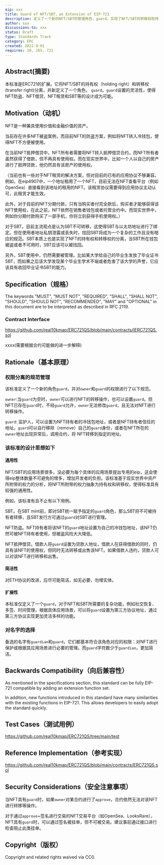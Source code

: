 ```yaml
---
eip: xxx
title: Guard of NFT/SBT，an Extension of EIP-721
description: 定义了一个新的NFT/SBT的管理角色，guard，实现了NFT/SBT的转移权和持有权的分离。A new management role of NFT/SBT is defined, which realizes the separation of transfer right and holding right of NFT/SBT.
author: xxx
discussions-to: xxx
status: Draft
type: Standards Track
category: ERC
created: 2022-9-01
requires: 20, 165, 721
---
```


## Abstract(摘要)

本标准是ERC721的扩展。它将NFT/SBT的持有权（holding right）和转移权(transfer right)分离，并新定义了一个角色， `guard`。`guard`设置的灵活性，使得NFT防盗、NFT借贷、NFT租赁和SBT等的设计成为可能。

## Motivation（动机）

NFT是一种兼具使用价值和金融价值的资产。

当前存在许多NFT被盗案例，而目前NFT的防盗方案，例如将NFT转入冷钱包，使得NFT不方便被使用。

在当前NFT抵押借贷中，NFT所有者需要将NFT转入抵押借贷合约，而NFT所有者虽然获得了借款，但不再具有使用权。而在现实世界中，比如一个人以自己的房产进行了抵押贷款，他仍然具有该房产的使用权。

（当前也有一些对于NFT租赁的解决方案，但对目前的已有的应用协议不够兼容。例如，在eip4907中，一个地址租用了一个NFT，目前无法在NFT查看平台（例如OpenSea）直接看到该地址的租用的NFT。该租赁协议需要得到应用协议主动认可，此租赁才能生效。

此外，对于目前的NFT分期付款，只有当购买者付完全款后，购买者才能够获得该NFT使用权，在此之前，NFT依然在销售者钱包或者托管合约中。而现实世界中，例如你分期付款购买了一部手机，你将立刻获得手机使用权。）

对于SBT。目前主流观点是认为SBT不可转移，这使得SBT与以太坊地址进行了绑定。但在使用者地址私钥泄露或丢失时，找回SBT将成为一个复杂的工作且没有相应的规范。SBT本质上也是实现了NFT的持有权和转移权的分离，当SBT所在钱包被盗或者不可用时，SBT应该可以被找回。

另外，SBT使用中，仍然需要被管理。比如某大学给自己的毕业生发放了毕业证书SBT，而如果之后该大学发现某个毕业生学术不端或者危害了该大学的声誉，它应该具有收回毕业证书SBT的能力。

## Specification（规格）

The keywords "MUST", "MUST NOT", "REQUIRED", "SHALL", "SHALL NOT", "SHOULD", "SHOULD NOT", "RECOMMENDED", "MAY" and "OPTIONAL" in this document are to be interpreted as described in RFC 2119.

### Contract Interface

https://github.com/real10kmap/ERC721QS/blob/main/contracts/IERC721QS.sol

xxxx(需要根据合约可能做的进一步解释)

## Rationale（基本原理）

### 权限分离的规范管理

该标准定义了一个新的角色`guard`，并对`owner`和`guard`的权限进行了以下规范。

`owner`:当`guard`为空时，`owner`可以进行NFT的转移操作，也可以设置`guard`。但NFT已存在`guard`时，不经`guard`允许，`owner`无法修改`guard`，且无法对NFT进行转移操作。

`guard`: 监护人，可以设置为NFT持有者的冷钱包地址，或者是NFT持有者信任的地址。`guard`可以自行移除（remove）自己的`guard`身份，或者在NFT所在的`owner`地址出现异常后，调用合约，将 NFT转移到指定的地址。

### 该标准的设计思想如下

#### 通用性

NFT/SBT的应用场景很多，没必要为每个具体的应用场景提出专用的eip，这会使得eip整体数量不可避免的增多，增加开发者的负担。该标准基于现实世界中资产所附带的权力的分析，将NFT所附带的权力抽象为持有权和转移权，使得标准具有较强的通用性。

例如，该标准有且不止有以下用例。

SBT。在SBT mint前，即对SBT统一赋予指定的`guard`角色，那么SBT将不可被持有者转移，且SBT发行方可通过`guard`对SBT进行管理。

NFT防盗。NFT持有者将该NFT的`guard`地址设置为自己的冷钱包地址，该NFT仍然可被NFT持有者使用，但被盗风险大大降低。

NFT抵押借贷。借款人将`guard`设置为贷款人地址，借款人在获得借款的同时，仍具有该NFT的使用权，但同时无法转移或出售该NFT。如果借款人违约，贷款人可以对该NFT进行转移和出售。

#### 简洁性

对ETH协议的改进，应尽可能简洁，如无必要，勿增实体。

#### 扩展性

本标准仅定义了一个`guard`，对于NFT和SBT所需要的复杂功能，例如社交恢复、多签、时间管理，根据具体应用场景，可以将`guard`设置为第三方协议地址，通过第三方协议实现更加灵活多样的功能。

### 对名字的选择

备选的名字有`guardian`和`guard`，它们都基本符合该角色对应的权限：对NFT进行保护或根据其应用场景进行必要的管理。而`guard`字符数少于`guardian`，更加简洁。

## Backwards Compatibility（向后兼容性）

As mentioned in the specifications section, this standard can be fully EIP-721 compatible by adding an extension function set.

In addition, new functions introduced in this standard have many similarities with the existing functions in EIP-721. This allows developers to easily adopt the standard quickly.

## Test Cases（测试用例）

https://github.com/real10kmap/ERC721QS/tree/main/test 

## Reference Implementation（参考实现）

https://github.com/real10kmap/ERC721QS/blob/main/contracts/ERC721QS.sol

## Security Considerations（安全注意事项）

当NFT具有`guard`时，如果`owner`对某合约进行了`approve`，合约依然无法对该NFT进行转移等操作。

对于通过`approve`+签名进行交易的NFT交易平台（如OpenSea、LooksRare），NFT具有`guard`时，可以通过签名被挂单，但不可被交易。建议事前通过接口进行检查阻止此类挂单。

## Copyright（版权）

Copyright and related rights waived via CC0.
